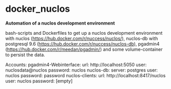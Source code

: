# docker_nuclos
<b>Automation of a nuclos development environment</b>

bash-scripts and Dockerfiles to get up a nuclos development environment with nuclos (https://hub.docker.com/r/nuccess/nuclos/), nuclos-db with postgresql 9.6 (https://hub.docker.com/r/nuccess/nuclos-db), pgadmin4 (https://hub.docker.com/r/meedan/pgadmin/) and some volume-container to persist the data.

Accounts:
  pgadmin4-Webinterface:
    url: http://localhost:5050
    user: nuclosdata@nuclos
    password: nuclos
  nuclos-db:
    server: postgres
    user: nuclos
    password: password
  nuclos-clients:
    url: http://localhost:8417/nuclos
    user: nuclos
    password: [empty]

